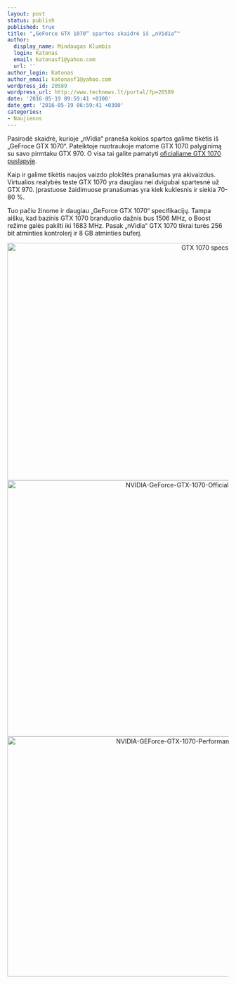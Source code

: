 ```yaml
---
layout: post
status: publish
published: true
title: "„GeForce GTX 1070“ spartos skaidrė iš „nVidia“"
author:
  display_name: Mindaugas Klumbis
  login: Katonas
  email: katonasf1@yahoo.com
  url: ''
author_login: Katonas
author_email: katonasf1@yahoo.com
wordpress_id: 20589
wordpress_url: http://www.technews.lt/portal/?p=20589
date: '2016-05-19 09:59:41 +0300'
date_gmt: '2016-05-19 06:59:41 +0300'
categories:
- Naujienos
---
```

<p>Pasirodė skaidrė, kurioje „nVidia“ praneša kokios spartos galime tikėtis iš „GeFroce GTX 1070“. Pateiktoje nuotraukoje matome GTX 1070 palyginimą su savo pirmtaku GTX 970. O visa tai galite pamatyti <a href="http://www.geforce.com/hardware/10series/geforce-gtx-1070">oficialiame GTX 1070 puslapyje</a>.</p>
<p>Kaip ir galime tikėtis naujos vaizdo plokštės pranašumas yra akivaizdus. Virtualios realybės teste GTX 1070 yra daugiau nei dvigubai spartesnė už GTX 970. Įprastuose žaidimuose pranašumas yra kiek kuklesnis ir siekia 70-80 %.</p>
<p>Tuo pačiu žinome ir daugiau „GeForce GTX 1070“ specifikacijų. Tampa aišku, kad bazinis GTX 1070 branduolio dažnis bus 1506 MHz, o Boost režime galės pakilti iki 1683 MHz. Pasak „nVidia“ GTX 1070 tikrai turės 256 bit atminties kontrolerį ir 8 GB atminties buferį.</p>
<p style="text-align: center"><a href="http://www.technews.lt/portal/wp-content/uploads/2016/05/GTX-1070-specs-05-19.jpg"><img class="alignnone wp-image-20590 size-full" src="http://www.technews.lt/portal/wp-content/uploads/2016/05/GTX-1070-specs-05-19.jpg" alt="GTX 1070 specs 05 19" width="923" height="540" /></a> <a href="http://www.technews.lt/portal/wp-content/uploads/2016/05/NVIDIA-GeForce-GTX-1070-Official-Specifications.png"><img class="alignnone wp-image-20591 size-full" src="http://www.technews.lt/portal/wp-content/uploads/2016/05/NVIDIA-GeForce-GTX-1070-Official-Specifications.png" alt="NVIDIA-GeForce-GTX-1070-Official-Specifications" width="858" height="583" /></a> <a href="http://www.technews.lt/portal/wp-content/uploads/2016/05/NVIDIA-GEForce-GTX-1070-Performance.png"><img class="alignnone wp-image-20592 size-full" src="http://www.technews.lt/portal/wp-content/uploads/2016/05/NVIDIA-GEForce-GTX-1070-Performance.png" alt="NVIDIA-GEForce-GTX-1070-Performance" width="753" height="546" /></a></p>
